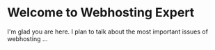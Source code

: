 # Welcome to Webhosting Expert

I'm glad you are here. I plan to talk about the most important issues of webhosting ...
